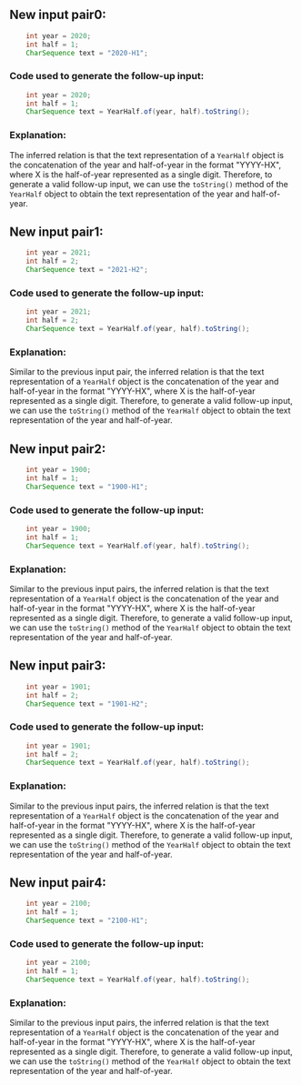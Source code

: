 ## New input pair0:
```java
    int year = 2020;
    int half = 1;
    CharSequence text = "2020-H1";
```
### Code used to generate the follow-up input:
```java
    int year = 2020;
    int half = 1;
    CharSequence text = YearHalf.of(year, half).toString();
```
### Explanation:
The inferred relation is that the text representation of a `YearHalf` object is the concatenation of the year and half-of-year in the format "YYYY-HX", where X is the half-of-year represented as a single digit. Therefore, to generate a valid follow-up input, we can use the `toString()` method of the `YearHalf` object to obtain the text representation of the year and half-of-year.

## New input pair1:
```java
    int year = 2021;
    int half = 2;
    CharSequence text = "2021-H2";
```
### Code used to generate the follow-up input:
```java
    int year = 2021;
    int half = 2;
    CharSequence text = YearHalf.of(year, half).toString();
```
### Explanation:
Similar to the previous input pair, the inferred relation is that the text representation of a `YearHalf` object is the concatenation of the year and half-of-year in the format "YYYY-HX", where X is the half-of-year represented as a single digit. Therefore, to generate a valid follow-up input, we can use the `toString()` method of the `YearHalf` object to obtain the text representation of the year and half-of-year.

## New input pair2:
```java
    int year = 1900;
    int half = 1;
    CharSequence text = "1900-H1";
```
### Code used to generate the follow-up input:
```java
    int year = 1900;
    int half = 1;
    CharSequence text = YearHalf.of(year, half).toString();
```
### Explanation:
Similar to the previous input pairs, the inferred relation is that the text representation of a `YearHalf` object is the concatenation of the year and half-of-year in the format "YYYY-HX", where X is the half-of-year represented as a single digit. Therefore, to generate a valid follow-up input, we can use the `toString()` method of the `YearHalf` object to obtain the text representation of the year and half-of-year.

## New input pair3:
```java
    int year = 1901;
    int half = 2;
    CharSequence text = "1901-H2";
```
### Code used to generate the follow-up input:
```java
    int year = 1901;
    int half = 2;
    CharSequence text = YearHalf.of(year, half).toString();
```
### Explanation:
Similar to the previous input pairs, the inferred relation is that the text representation of a `YearHalf` object is the concatenation of the year and half-of-year in the format "YYYY-HX", where X is the half-of-year represented as a single digit. Therefore, to generate a valid follow-up input, we can use the `toString()` method of the `YearHalf` object to obtain the text representation of the year and half-of-year.

## New input pair4:
```java
    int year = 2100;
    int half = 1;
    CharSequence text = "2100-H1";
```
### Code used to generate the follow-up input:
```java
    int year = 2100;
    int half = 1;
    CharSequence text = YearHalf.of(year, half).toString();
```
### Explanation:
Similar to the previous input pairs, the inferred relation is that the text representation of a `YearHalf` object is the concatenation of the year and half-of-year in the format "YYYY-HX", where X is the half-of-year represented as a single digit. Therefore, to generate a valid follow-up input, we can use the `toString()` method of the `YearHalf` object to obtain the text representation of the year and half-of-year.
